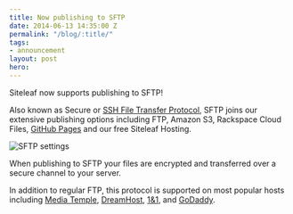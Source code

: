 ```yaml
---
title: Now publishing to SFTP
date: 2014-06-13 14:35:00 Z
permalink: "/blog/:title/"
tags:
- announcement
layout: post
hero: 
---
```


Siteleaf now supports publishing to SFTP! 

Also known as Secure or [SSH File Transfer Protocol](http://en.wikipedia.org/wiki/SSH_File_Transfer_Protocol), SFTP joins our extensive publishing options including FTP, Amazon S3, Rackspace Cloud Files, [GitHub Pages](/blog/github-pages) and our free Siteleaf Hosting.

![SFTP settings](/uploads/sftp-clip.png)


When publishing to SFTP your files are encrypted and transferred over a secure channel to your server.

In addition to regular FTP, this protocol is supported on most popular hosts including [Media Temple](http://mediatemple.net), [DreamHost](http://www.dreamhost.com), [1&1](http://www.1and1.com), and [GoDaddy](http://www.godaddy.com).
